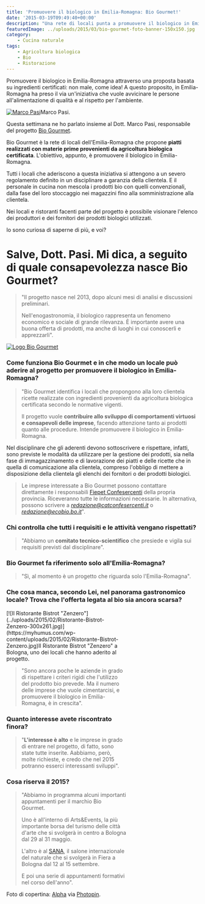 ```yaml
---
title: 'Promuovere il biologico in Emilia-Romagna: Bio Gourmet!'
date: '2015-03-19T09:49:40+00:00'
description: "Una rete di locali punta a promuovere il biologico in Emilia-Romagna proponendo un menu certificato."
featuredImage: ../uploads/2015/03/bio-gourmet-foto-banner-150x150.jpg
category:
    - Cucina naturale
tags:
    - Agricoltura biologica
    - Bio
    - Ristorazione
---
```



Promuovere il biologico in Emilia-Romagna attraverso una proposta basata su ingredienti certificati: non male, come idea!
A questo proposito, in Emilia-Romagna ha preso il via un'iniziativa che vuole avvicinare le persone all'alimentazione di qualità e al rispetto per l'ambiente.

[![Marco Pasi](../uploads/2015/02/IMG_1246-225x300.jpg)](https://myhumus.com/wp-content/uploads/2015/02/IMG_1246.jpg)Marco Pasi.

Questa settimana ne ho parlato insieme al Dott. Marco Pasi, responsabile del progetto [Bio Gourmet](http://www.tipicoatavola.it/content/biogourmet).

Bio Gourmet è la rete di locali dell'Emilia-Romagna che propone **piatti realizzati con materie prime provenienti da agricoltura biologica certificata**. L'obiettivo, appunto, è promuovere il biologico in Emilia-Romagna.

Tutti i locali che aderiscono a questa iniziativa si attengono a un severo regolamento definito in un disciplinare a garanzia della clientela. E il personale in cucina non mescola i prodotti bio con quelli convenzionali, dalla fase del loro stoccaggio nei magazzini fino alla somministrazione alla clientela.

Nei locali e ristoranti facenti parte del progetto è possibile visionare l'elenco dei produttori e dei fornitori dei prodotti biologici utilizzati.

Io sono curiosa di saperne di più, e voi?

# Salve, Dott. Pasi. Mi dica, a seguito di quale consapevolezza nasce Bio Gourmet?

> "Il progetto nasce nel 2013, dopo alcuni mesi di analisi e discussioni preliminari.
>
> Nell'enogastronomia, il biologico rappresenta un fenomeno economico e sociale di grande rilevanza. È importante avere una buona offerta di prodotti, ma anche di luoghi in cui conoscerli e apprezzarli".

[![Logo Bio Gourmet](../uploads/2015/02/biogourmet_logo-2-300x232.jpg)](https://myhumus.com/wp-content/uploads/2015/02/biogourmet_logo-2.jpg)

### Come funziona Bio Gourmet e in che modo un locale può aderire al progetto per promuovere il biologico in Emilia-Romagna?

> "Bio Gourmet identifica i locali che propongono alla loro clientela ricette realizzate con ingredienti provenienti da agricoltura biologica certificata secondo le normative vigenti.
>
> Il progetto vuole **contribuire allo sviluppo di comportamenti virtuosi e consapevoli delle imprese**, facendo attenzione tanto ai prodotti quanto alle procedure. Intende promuovere il biologico in Emilia-Romagna.
>
Nel disciplinare che gli aderenti devono sottoscrivere e rispettare, infatti, sono previste le modalità da utilizzare per la gestione dei prodotti, sia nella fase di immagazzinamento e di lavorazione dei piatti e delle ricette che in quella di comunicazione alla clientela, compreso l'obbligo di mettere a disposizione della clientela gli elenchi dei fornitori o dei prodotti biologici.
>
> Le imprese interessate a Bio Gourmet possono contattare direttamente i responsabili [Fiepet Confesercenti](http://www.fiepet.it) della propria provincia. Riceveranno tutte le informazioni necessarie. In alternativa, possono scrivere a *redazione@catconfesercenti.it* o *redazione@ecobio.bo.it*".

### Chi controlla che tutti i requisiti e le attività vengano rispettati?

> "Abbiamo un **comitato tecnico-scientifico** che presiede e vigila sui requisiti previsti dal disciplinare".

### Bio Gourmet fa riferimento solo all'Emilia-Romagna?

> "Sì, al momento è un progetto che riguarda solo l'Emilia-Romagna".

### Che cosa manca, secondo Lei, nel panorama gastronomico locale? Trova che l'offerta legata al bio sia ancora scarsa?

<div class="wp-caption alignright" id="attachment_1211" style="width: 314px">[![Il Ristorante Bistrot "Zenzero"](../uploads/2015/02/Ristorante-Bistrot-Zenzero-300x261.jpg)](https://myhumus.com/wp-content/uploads/2015/02/Ristorante-Bistrot-Zenzero.jpg)Il Ristorante Bistrot "Zenzero" a Bologna, uno dei locali che hanno aderito al progetto.

> "Sono ancora poche le aziende in grado di rispettare i criteri rigidi che l'utilizzo del prodotto bio prevede. Ma il numero delle imprese che vuole cimentarcisi, e promuovere il biologico in Emilia-Romagna, è in crescita".

### Quanto interesse avete riscontrato finora?

> "**L'interesse è alto** e le imprese in grado di entrare nel progetto, di fatto, sono state tutte inserite. Aabbiamo, però, molte richieste, e credo che nel 2015 potranno esserci interessanti sviluppi".

### Cosa riserva il 2015?

> "Abbiamo in programma alcuni importanti appuntamenti per il marchio Bio Gourmet.
>
> Uno è all'interno di Arts&Events, la più importante borsa del turismo delle città d'arte che si svolgerà in centro a Bologna dal 29 al 31 maggio.
>
> L'altro è al [SANA](http://www.sana.it/home-page/1229.html), il salone internazionale del naturale che si svolgerà in Fiera a Bologna dal 12 al 15 settembre.
>
> E poi una serie di appuntamenti formativi nel corso dell'anno".

Foto di copertina: [Alpha](http://www.flickr.com/photos/10559879@N00/4246304177) via [Photopin](http://photopin.com).
